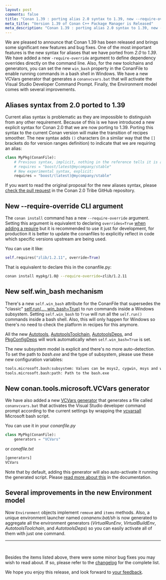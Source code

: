 ```yaml
---
layout: post
comments: false
title: "Conan 1.39 : porting alias 2.0 syntax to 1.39, new --require-override CLI argument, new win_bash attribute in conanfiles to better manage Windows subsystems, new VCVars generator, several improvements in the new Environment model."
meta_title: "Version 1.39 of Conan C++ Package Manager is Released"
meta_description: "Conan 1.39 : porting alias 2.0 syntax to 1.39, new --require-override CLI argument, new win_bash attribute in conanfiles to better manage Windows subsystems, new VCVars generator, several improvements in the new Environment model."
---
```


We are pleased to announce that Conan 1.39 has been released and brings some
significant new features and bug fixes. One of the most important features is the new syntax for aliases
that we have ported from *2.0* to *1.39*. We have added a new `-require-override` argument to define
dependency overrides directly on the command line. Also, for the new toolchains and generators, you can
set the new `win_bash` property in the ConanFile to enable running commands in a bash shell in
Windows. We have a new VCVars generator that generates a `conanvcvars.bat` that will activate the
Visual Studio Developer Command Prompt. Finally, the Environment model comes with several
improvements.

## Aliases syntax from 2.0 ported to 1.39

Current alias syntax is problematic as they are impossible to distinguish from any other requirement.
Because of this is we have introduced a new explicit syntax for Conan 2.0 that we are now porting to
1.39. Porting this syntax to the current Conan version will make the transition of recipes smoother.
The new syntax adds `()` characters (in a similar way that the `[]` brackets do for version ranges
definition) to indicate that we are requiring an alias:

```python
class MyPkg(ConanFile):
    # Previous syntax, implicit, nothing in the reference tells it is an alias
    # requires = "boost/latest@mycompany/stable"
    # New experimental syntax, explicit:
    requires = "boost/(latest)@mycompany/stable"
```

If you want to read the original proposal for the new aliases syntax, please [check the pull
request](https://github.com/conan-io/tribe/pull/25) in the Conan 2.0 Tribe GitHub repository.

## New --require-override CLI argument

The `conan install` command has a new `--require-override` argument. Setting this argument is
equivalent to declaring `overrides=True` [when adding a
require](https://docs.conan.io/en/latest/reference/conanfile/methods.html#requirements) but it is
recommended to use it just for development, for production it is better to update the
conanfiles to explicitly reflect in code which specific versions upstream are being used. 

You can use it like:

```python
self.requires("zlib/1.2.11", override=True)
```

That is equivalent to declare this in the conanfile.py:

```bash
conan install mypkg/1.0@ --require-override=zlib/1.2.11
```

## New self.win_bash mechanism

There's a new `self.win_bash` attribute for the ConanFile that supersedes the "classic" [self.run(...,
win_bash=True)](https://docs.conan.io/en/latest/systems_cross_building/windows_subsystems.html?highlight=win_bash#self-run)
to run commands inside a Windows subsystem. Setting `self.win_bash` to `True` will run all the
`self.run()` commands inside a bash shell. Also, this will only happen for Windows so there's no need
to check the platform in recipes for this anymore.

All the new
[Autotools](https://docs.conan.io/en/latest/reference/conanfile/tools/gnu/autotools.html),
[AutotoolsToolchain](https://docs.conan.io/en/latest/reference/conanfile/tools/gnu/autotoolstoolchain.html),
[AutotoolsDeps](https://docs.conan.io/en/latest/reference/conanfile/tools/gnu/autotoolsdeps.html), and 
[PkgConfigDeps](https://docs.conan.io/en/latest/reference/conanfile/tools/gnu/pkgconfigdeps.html#pkgconfigdeps)
will work automatically when `self.win_bash=True` is set. 

The new subsystem model is explicit and there's no more auto-detection. To set the path to *bash.exe*
and the type of subsystem, please use these new configuration variables:

```txt
tools.microsoft.bash:subsystem: Values can be msys2, cygwin, msys and wsl.
tools.microsoft.bash:path: Path to the bash.exe
```

## New conan.tools.microsoft.VCVars generator

We have also added a new [VCVars
generator](https://docs.conan.io/en/latest/reference/conanfile/tools/microsoft.html#vcvars) that
generates a file called `conanvcvars.bat` that activates the Visual Studio developer command prompt
according to the current settings by wrapping the
[vcvarsall](https://docs.microsoft.com/en-us/cpp/build/building-on-the-command-line?view=msvc-160&viewFallbackFrom=vs-2017)
Microsoft bash script.

You can use it in your *conanfile.py*

```python
class MyPkg(ConanFile):
    generators = "VCVars"
```

or *conafile.txt*

```python
[generators]
VCVars
```

Note that by default, adding this generator will also auto-activate it running the generated script.
Please [read more about
this](https://docs.conan.io/en/latest/reference/conanfile/tools/env/environment.html#creating-launcher-files)
in the documentation.

## Several improvements in the new Environment model

Now `Environment` objects implement `remove` and `items` methods. Also, a unique environment launcher
named *conanenv.bat/sh* is now generated to aggregate all the environment generators
(*VirtualRunEnv*, *VirtualBuildEnv*, *AutotoolsToolchain*, and *AutotoolsDeps*) so you can easily
activate all of them with just one command.

-----------
<br>

Besides the items listed above, there were some minor bug fixes you may wish to
read about.  If so, please refer to the
[changelog](https://docs.conan.io/en/latest/changelog.html#jul-2021) for the
complete list.

We hope you enjoy this release, and look forward to [your
feedback](https://github.com/conan-io/conan/issues). 

